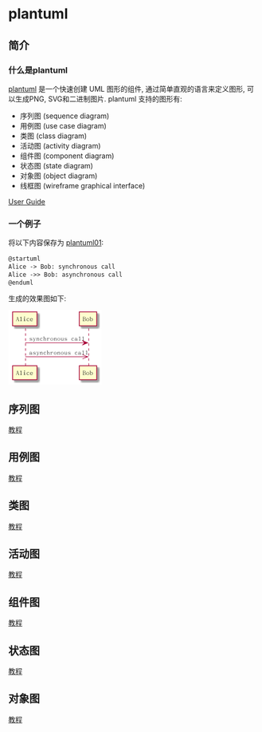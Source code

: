 # plantuml #

## 简介 ##

### 什么是plantuml ###

[plantuml](http://plantuml.com/) 是一个快速创建 UML 图形的组件, 通过简单直观的语言来定义图形, 可以生成PNG, SVG和二进制图片.
plantuml 支持的图形有:

- 序列图 (sequence diagram)
- 用例图 (use case diagram)
- 类图 (class diagram)
- 活动图 (activity diagram)
- 组件图 (component diagram)
- 状态图 (state diagram)
- 对象图 (object diagram)
- 线框图 (wireframe graphical interface)

[User Guide](https://github.com/lsytj0413/learn-note/blob/master/draw/PlantUML_Guide.pdf)

### 一个例子 ###

将以下内容保存为 [plantuml01](https://github.com/lsytj0413/learn-note/blob/master/draw/plantuml/plantuml01.pum):

```
@startuml
Alice -> Bob: synchronous call
Alice ->> Bob: asynchronous call
@enduml
```

生成的效果图如下:

![plantuml01.png](https://github.com/lsytj0413/learn-note/blob/master/draw/plantuml/plantuml01.png)

## 序列图 ##

[教程](https://github.com/lsytj0413/learn-note/blob/master/draw/plantuml/sequence.md)

## 用例图 ##

[教程](https://github.com/lsytj0413/learn-note/blob/master/draw/plantuml/usecase.md)

## 类图 ##

[教程](https://github.com/lsytj0413/learn-note/blob/master/draw/plantuml/class.md)

## 活动图 ##

[教程](https://github.com/lsytj0413/learn-note/blob/master/draw/plantuml/activity.md)

## 组件图 ##

[教程](https://github.com/lsytj0413/learn-note/blob/master/draw/plantuml/component.md)

## 状态图 ##

[教程](./plantuml/state.md)

## 对象图 ##

[教程](./plantuml/object.md)
